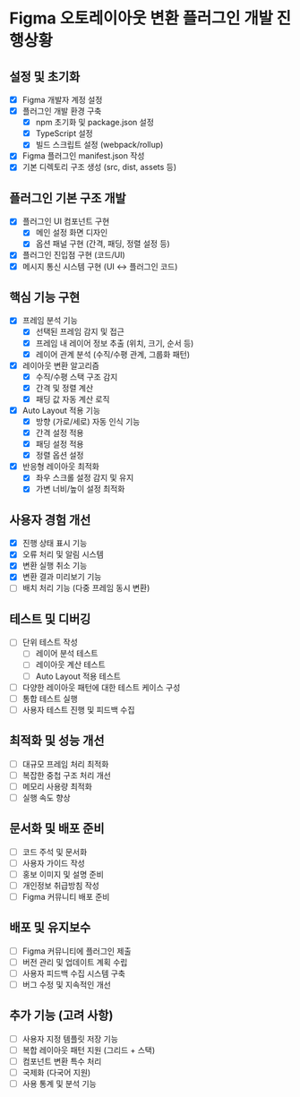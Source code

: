 # Figma 오토레이아웃 변환 플러그인 개발 진행상황

## 설정 및 초기화
- [x] Figma 개발자 계정 설정
- [x] 플러그인 개발 환경 구축
  - [x] npm 초기화 및 package.json 설정
  - [x] TypeScript 설정
  - [x] 빌드 스크립트 설정 (webpack/rollup)
- [x] Figma 플러그인 manifest.json 작성
- [x] 기본 디렉토리 구조 생성 (src, dist, assets 등)

## 플러그인 기본 구조 개발
- [x] 플러그인 UI 컴포넌트 구현
  - [x] 메인 설정 화면 디자인
  - [x] 옵션 패널 구현 (간격, 패딩, 정렬 설정 등)
- [x] 플러그인 진입점 구현 (코드/UI)
- [x] 메시지 통신 시스템 구현 (UI <-> 플러그인 코드)

## 핵심 기능 구현
- [x] 프레임 분석 기능
  - [x] 선택된 프레임 감지 및 접근
  - [x] 프레임 내 레이어 정보 추출 (위치, 크기, 순서 등)
  - [x] 레이어 관계 분석 (수직/수평 관계, 그룹화 패턴)
- [x] 레이아웃 변환 알고리즘
  - [x] 수직/수평 스택 구조 감지
  - [x] 간격 및 정렬 계산
  - [x] 패딩 값 자동 계산 로직
- [x] Auto Layout 적용 기능
  - [x] 방향 (가로/세로) 자동 인식 기능
  - [x] 간격 설정 적용
  - [x] 패딩 설정 적용
  - [x] 정렬 옵션 설정
- [x] 반응형 레이아웃 최적화
  - [x] 좌우 스크롤 설정 감지 및 유지
  - [x] 가변 너비/높이 설정 최적화

## 사용자 경험 개선
- [x] 진행 상태 표시 기능
- [x] 오류 처리 및 알림 시스템
- [x] 변환 실행 취소 기능
- [x] 변환 결과 미리보기 기능
- [ ] 배치 처리 기능 (다중 프레임 동시 변환)

## 테스트 및 디버깅
- [ ] 단위 테스트 작성
  - [ ] 레이어 분석 테스트
  - [ ] 레이아웃 계산 테스트
  - [ ] Auto Layout 적용 테스트
- [ ] 다양한 레이아웃 패턴에 대한 테스트 케이스 구성
- [ ] 통합 테스트 실행
- [ ] 사용자 테스트 진행 및 피드백 수집

## 최적화 및 성능 개선
- [ ] 대규모 프레임 처리 최적화
- [ ] 복잡한 중첩 구조 처리 개선
- [ ] 메모리 사용량 최적화
- [ ] 실행 속도 향상

## 문서화 및 배포 준비
- [ ] 코드 주석 및 문서화
- [ ] 사용자 가이드 작성
- [ ] 홍보 이미지 및 설명 준비
- [ ] 개인정보 취급방침 작성
- [ ] Figma 커뮤니티 배포 준비

## 배포 및 유지보수
- [ ] Figma 커뮤니티에 플러그인 제출
- [ ] 버전 관리 및 업데이트 계획 수립
- [ ] 사용자 피드백 수집 시스템 구축
- [ ] 버그 수정 및 지속적인 개선

## 추가 기능 (고려 사항)
- [ ] 사용자 지정 템플릿 저장 기능
- [ ] 복합 레이아웃 패턴 지원 (그리드 + 스택)
- [ ] 컴포넌트 변환 특수 처리
- [ ] 국제화 (다국어 지원)
- [ ] 사용 통계 및 분석 기능 